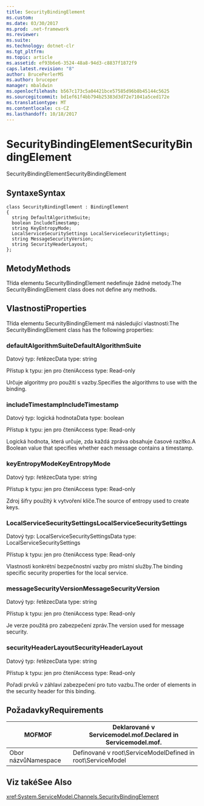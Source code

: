 ```yaml
---
title: SecurityBindingElement
ms.custom: 
ms.date: 03/30/2017
ms.prod: .net-framework
ms.reviewer: 
ms.suite: 
ms.technology: dotnet-clr
ms.tgt_pltfrm: 
ms.topic: article
ms.assetid: ef93b6e6-3524-48a8-94d3-c8837f1872f9
caps.latest.revision: "8"
author: BrucePerlerMS
ms.author: bruceper
manager: mbaldwin
ms.openlocfilehash: b567c173c5a04421bce57585d96b8b45144c5625
ms.sourcegitcommit: bd1ef61f4bb794b25383d3d72e71041a5ced172e
ms.translationtype: MT
ms.contentlocale: cs-CZ
ms.lasthandoff: 10/18/2017
---
```

# <a name="securitybindingelement"></a><span data-ttu-id="59e3e-102">SecurityBindingElement</span><span class="sxs-lookup"><span data-stu-id="59e3e-102">SecurityBindingElement</span></span>
<span data-ttu-id="59e3e-103">SecurityBindingElement</span><span class="sxs-lookup"><span data-stu-id="59e3e-103">SecurityBindingElement</span></span>  
  
## <a name="syntax"></a><span data-ttu-id="59e3e-104">Syntaxe</span><span class="sxs-lookup"><span data-stu-id="59e3e-104">Syntax</span></span>  
  
```  
class SecurityBindingElement : BindingElement  
{  
  string DefaultAlgorithmSuite;  
  boolean IncludeTimestamp;  
  string KeyEntropyMode;  
  LocalServiceSecuritySettings LocalServiceSecuritySettings;  
  string MessageSecurityVersion;  
  string SecurityHeaderLayout;  
};  
```  
  
## <a name="methods"></a><span data-ttu-id="59e3e-105">Metody</span><span class="sxs-lookup"><span data-stu-id="59e3e-105">Methods</span></span>  
 <span data-ttu-id="59e3e-106">Třída elementu SecurityBindingElement nedefinuje žádné metody.</span><span class="sxs-lookup"><span data-stu-id="59e3e-106">The SecurityBindingElement class does not define any methods.</span></span>  
  
## <a name="properties"></a><span data-ttu-id="59e3e-107">Vlastnosti</span><span class="sxs-lookup"><span data-stu-id="59e3e-107">Properties</span></span>  
 <span data-ttu-id="59e3e-108">Třída elementu SecurityBindingElement má následující vlastnosti:</span><span class="sxs-lookup"><span data-stu-id="59e3e-108">The SecurityBindingElement class has the following properties:</span></span>  
  
### <a name="defaultalgorithmsuite"></a><span data-ttu-id="59e3e-109">defaultAlgorithmSuite</span><span class="sxs-lookup"><span data-stu-id="59e3e-109">DefaultAlgorithmSuite</span></span>  
 <span data-ttu-id="59e3e-110">Datový typ: řetězec</span><span class="sxs-lookup"><span data-stu-id="59e3e-110">Data type: string</span></span>  
  
 <span data-ttu-id="59e3e-111">Přístup k typu: jen pro čtení</span><span class="sxs-lookup"><span data-stu-id="59e3e-111">Access type: Read-only</span></span>  
  
 <span data-ttu-id="59e3e-112">Určuje algoritmy pro použití s vazby.</span><span class="sxs-lookup"><span data-stu-id="59e3e-112">Specifies the algorithms to use with the binding.</span></span>  
  
### <a name="includetimestamp"></a><span data-ttu-id="59e3e-113">includeTimestamp</span><span class="sxs-lookup"><span data-stu-id="59e3e-113">IncludeTimestamp</span></span>  
 <span data-ttu-id="59e3e-114">Datový typ: logická hodnota</span><span class="sxs-lookup"><span data-stu-id="59e3e-114">Data type: boolean</span></span>  
  
 <span data-ttu-id="59e3e-115">Přístup k typu: jen pro čtení</span><span class="sxs-lookup"><span data-stu-id="59e3e-115">Access type: Read-only</span></span>  
  
 <span data-ttu-id="59e3e-116">Logická hodnota, která určuje, zda každá zpráva obsahuje časové razítko.</span><span class="sxs-lookup"><span data-stu-id="59e3e-116">A Boolean value that specifies whether each message contains a timestamp.</span></span>  
  
### <a name="keyentropymode"></a><span data-ttu-id="59e3e-117">keyEntropyMode</span><span class="sxs-lookup"><span data-stu-id="59e3e-117">KeyEntropyMode</span></span>  
 <span data-ttu-id="59e3e-118">Datový typ: řetězec</span><span class="sxs-lookup"><span data-stu-id="59e3e-118">Data type: string</span></span>  
  
 <span data-ttu-id="59e3e-119">Přístup k typu: jen pro čtení</span><span class="sxs-lookup"><span data-stu-id="59e3e-119">Access type: Read-only</span></span>  
  
 <span data-ttu-id="59e3e-120">Zdroj šifry použitý k vytvoření klíče.</span><span class="sxs-lookup"><span data-stu-id="59e3e-120">The source of entropy used to create keys.</span></span>  
  
### <a name="localservicesecuritysettings"></a><span data-ttu-id="59e3e-121">LocalServiceSecuritySettings</span><span class="sxs-lookup"><span data-stu-id="59e3e-121">LocalServiceSecuritySettings</span></span>  
 <span data-ttu-id="59e3e-122">Datový typ: LocalServiceSecuritySettings</span><span class="sxs-lookup"><span data-stu-id="59e3e-122">Data type: LocalServiceSecuritySettings</span></span>  
  
 <span data-ttu-id="59e3e-123">Přístup k typu: jen pro čtení</span><span class="sxs-lookup"><span data-stu-id="59e3e-123">Access type: Read-only</span></span>  
  
 <span data-ttu-id="59e3e-124">Vlastnosti konkrétní bezpečnostní vazby pro místní služby.</span><span class="sxs-lookup"><span data-stu-id="59e3e-124">The binding specific security properties for the local service.</span></span>  
  
### <a name="messagesecurityversion"></a><span data-ttu-id="59e3e-125">messageSecurityVersion</span><span class="sxs-lookup"><span data-stu-id="59e3e-125">MessageSecurityVersion</span></span>  
 <span data-ttu-id="59e3e-126">Datový typ: řetězec</span><span class="sxs-lookup"><span data-stu-id="59e3e-126">Data type: string</span></span>  
  
 <span data-ttu-id="59e3e-127">Přístup k typu: jen pro čtení</span><span class="sxs-lookup"><span data-stu-id="59e3e-127">Access type: Read-only</span></span>  
  
 <span data-ttu-id="59e3e-128">Je verze použitá pro zabezpečení zpráv.</span><span class="sxs-lookup"><span data-stu-id="59e3e-128">The version used for message security.</span></span>  
  
### <a name="securityheaderlayout"></a><span data-ttu-id="59e3e-129">securityHeaderLayout</span><span class="sxs-lookup"><span data-stu-id="59e3e-129">SecurityHeaderLayout</span></span>  
 <span data-ttu-id="59e3e-130">Datový typ: řetězec</span><span class="sxs-lookup"><span data-stu-id="59e3e-130">Data type: string</span></span>  
  
 <span data-ttu-id="59e3e-131">Přístup k typu: jen pro čtení</span><span class="sxs-lookup"><span data-stu-id="59e3e-131">Access type: Read-only</span></span>  
  
 <span data-ttu-id="59e3e-132">Pořadí prvků v záhlaví zabezpečení pro tuto vazbu.</span><span class="sxs-lookup"><span data-stu-id="59e3e-132">The order of elements in the security header for this binding.</span></span>  
  
## <a name="requirements"></a><span data-ttu-id="59e3e-133">Požadavky</span><span class="sxs-lookup"><span data-stu-id="59e3e-133">Requirements</span></span>  
  
|<span data-ttu-id="59e3e-134">MOF</span><span class="sxs-lookup"><span data-stu-id="59e3e-134">MOF</span></span>|<span data-ttu-id="59e3e-135">Deklarované v Servicemodel.mof.</span><span class="sxs-lookup"><span data-stu-id="59e3e-135">Declared in Servicemodel.mof.</span></span>|  
|---------|-----------------------------------|  
|<span data-ttu-id="59e3e-136">Obor názvů</span><span class="sxs-lookup"><span data-stu-id="59e3e-136">Namespace</span></span>|<span data-ttu-id="59e3e-137">Definované v root\ServiceModel</span><span class="sxs-lookup"><span data-stu-id="59e3e-137">Defined in root\ServiceModel</span></span>|  
  
## <a name="see-also"></a><span data-ttu-id="59e3e-138">Viz také</span><span class="sxs-lookup"><span data-stu-id="59e3e-138">See Also</span></span>  
 <xref:System.ServiceModel.Channels.SecurityBindingElement>
